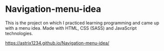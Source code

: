 # Navigation-menu-idea

This is the project on which I practiced learning programming and came up with a
menu idea. Made with HTML, CSS (SASS) and JavaScript technologies.

https://astrix1234.github.io/Navigation-menu-idea/
